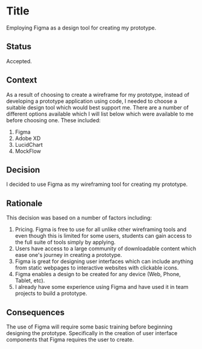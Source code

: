 # Title
Employing Figma as a design tool for creating my prototype.

## Status
Accepted.

## Context
As a result of choosing to create a wireframe for my prototype, instead of developing a prototype application using code, I needed to choose a suitable design tool which would best support me. There are a number of different options available which I will list below which were available to me before choosing one. These included:

1. Figma
2. Adobe XD
3. LucidChart
4. MockFlow

## Decision
I decided to use Figma as my wireframing tool for creating my prototype.

## Rationale
This decision was based on a number of factors including:
1. Pricing. Figma is free to use for all unlike other wireframing tools and even though this is limited for some users, students can gain access to the full suite of tools simply by applying.
2. Users have access to a large community of downloadable content which ease one's journey in creating a prototype.
3. Figma is great for designing user interfaces which can include anything from static webpages to interactive websites with clickable icons.
4. Figma enables a design to be created for any device (Web, Phone, Tablet, etc).
5. I already have some experience using Figma and have used it in team projects to build a prototype.

## Consequences
The use of Figma will require some basic training before beginning designing the prototype. Specifically in the creation of user interface components that Figma requires the user to create.
